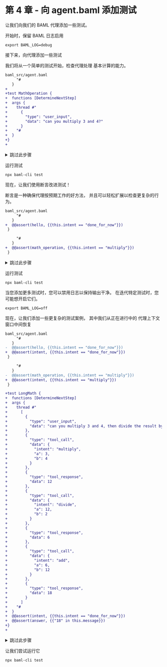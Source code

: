 # 第 4 章 - 向 agent.baml 添加测试

让我们向我们的 BAML 代理添加一些测试。

开始时，保留 BAML 日志启用

    export BAML_LOG=debug

接下来，向代理添加一些测试

我们将从一个简单的测试开始，检查代理处理
基本计算的能力。

```diff
baml_src/agent.baml
     "#
   }
+
+test MathOperation {
+  functions [DetermineNextStep]
+  args {
+    thread #"
+      {
+        "type": "user_input",
+        "data": "can you multiply 3 and 4?"
+      }
+    "#
+  }
+}
+
```

<details>
<summary>跳过此步骤</summary>

    cp ./walkthrough/04-agent.baml baml_src/agent.baml

</details>

运行测试

    npx baml-cli test

现在，让我们使用断言改进测试！

断言是一种确保代理按预期工作的好方法，
并且可以轻松扩展以检查更复杂的行为。

```diff
baml_src/agent.baml
     "#
   }
+  @@assert(hello, {{this.intent == "done_for_now"}})
 }

     "#
   }
+  @@assert(math_operation, {{this.intent == "multiply"}})
 }

```

<details>
<summary>跳过此步骤</summary>

    cp ./walkthrough/04b-agent.baml baml_src/agent.baml

</details>

运行测试

    npx baml-cli test

当您添加更多测试时，您可以禁用日志以保持输出干净。
在迭代特定测试时，您可能想开启它们。

    export BAML_LOG=off

现在，让我们添加一些更复杂的测试案例，
其中我们从正在进行中的
代理上下文窗口中间恢复

```diff
baml_src/agent.baml
     "#
   }
-  @@assert(hello, {{this.intent == "done_for_now"}})
+  @@assert(intent, {{this.intent == "done_for_now"}})
 }

     "#
   }
-  @@assert(math_operation, {{this.intent == "multiply"}})
+  @@assert(intent, {{this.intent == "multiply"}})
 }

+test LongMath {
+  functions [DetermineNextStep]
+  args {
+    thread #"
+      [
+        {
+          "type": "user_input",
+          "data": "can you multiply 3 and 4, then divide the result by 2 and then add 12 to that result?"
+        },
+        {
+          "type": "tool_call",
+          "data": {
+            "intent": "multiply",
+            "a": 3,
+            "b": 4
+          }
+        },
+        {
+          "type": "tool_response",
+          "data": 12
+        },
+        {
+          "type": "tool_call",
+          "data": {
+            "intent": "divide",
+            "a": 12,
+            "b": 2
+          }
+        },
+        {
+          "type": "tool_response",
+          "data": 6
+        },
+        {
+          "type": "tool_call",
+          "data": {
+            "intent": "add",
+            "a": 6,
+            "b": 12
+          }
+        },
+        {
+          "type": "tool_response",
+          "data": 18
+        }
+      ]
+    "#
+  }
+  @@assert(intent, {{this.intent == "done_for_now"}})
+  @@assert(answer, {{"18" in this.message}})
+}
+
```

<details>
<summary>跳过此步骤</summary>

    cp ./walkthrough/04c-agent.baml baml_src/agent.baml

</details>

让我们尝试运行它

    npx baml-cli test
